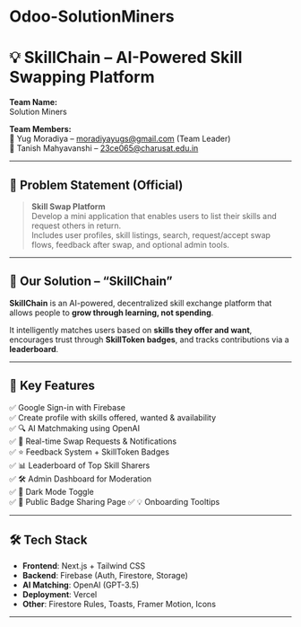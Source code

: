 # Odoo-SolutionMiners
# 💡 SkillChain – AI-Powered Skill Swapping Platform

**Team Name:**  
Solution Miners

**Team Members:**  
👤 Yug Moradiya – moradiyayugs@gmail.com (Team Leader)  
👤 Tanish Mahyavanshi – 23ce065@charusat.edu.in

---

## 🚀 Problem Statement (Official)

> **Skill Swap Platform**  
> Develop a mini application that enables users to list their skills and request others in return.  
> Includes user profiles, skill listings, search, request/accept swap flows, feedback after swap, and optional admin tools.

---

## 🌟 Our Solution – “SkillChain”

**SkillChain** is an AI-powered, decentralized skill exchange platform that allows people to **grow through learning, not spending**.

It intelligently matches users based on **skills they offer and want**, encourages trust through **SkillToken badges**, and tracks contributions via a **leaderboard**.

---

## 🧠 Key Features

✅ Google Sign-in with Firebase  
✅ Create profile with skills offered, wanted & availability  
✅ 🔍 AI Matchmaking using OpenAI  
✅ 🔁 Real-time Swap Requests & Notifications  
✅ ⭐ Feedback System + SkillToken Badges  
✅ 📊 Leaderboard of Top Skill Sharers  
✅ 🛠️ Admin Dashboard for Moderation  
✅ 🌙 Dark Mode Toggle  
✅ 🏅 Public Badge Sharing Page
✅ 💡 Onboarding Tooltips

---

## 🛠️ Tech Stack

- **Frontend**: Next.js + Tailwind CSS  
- **Backend**: Firebase (Auth, Firestore, Storage)  
- **AI Matching**: OpenAI (GPT-3.5)  
- **Deployment**: Vercel  
- **Other**: Firestore Rules, Toasts, Framer Motion, Icons

---
